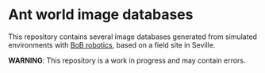 # Ant world image databases
This repository contains several image databases generated from simulated
environments with [BoB robotics](../bob_robotics), based on a field site in
Seville.

**WARNING**: This repository is a work in progress and may contain errors.
